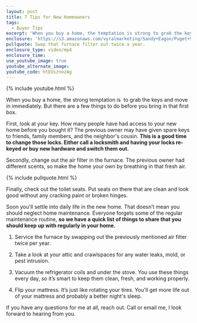 ```yaml
---
layout: post
title: 7 Tips for New Homeowners
tags:
  - Buyer Tips
excerpt: 'When you buy a home, the temptation is strong to grab the keys and move in already, but there are a few things you should take care of right away before you even start the process.'
enclosure: 'https://s3.amazonaws.com/vyralmarketing/Sandy+Eagon/Puget+Sound+Real+Estate+Agent-+Tips+for+new+homeowners.mp4'
pullquote: Swap that furnace filter out twice a year.
enclosure_type: video/mp4
enclosure_time:
use_youtube_image: true
youtube_alternate_image:
youtube_code: htEUsznozAg
---
```



{% include youtube.html %}

When you buy a home, the strong temptation is &nbsp;to grab the keys and move in immediately. But there are a few things to do before you bring in that first box.

First, look at your key. How many people have had access to your new home before you bought it? The previous owner may have given spare keys to friends, family members, and the neighbor's cousin.&nbsp;**This is a good time to change those locks. Either call a locksmith and having your locks re-keyed or buy new hardware and switch them out.**

Secondly, change out the air filter in the furnace. The previous owner had different scents, so make the home your own by breathing in that fresh air.

{% include pullquote.html %}

Finally, check out the toilet seats. Put seats on there that are clean and look good without any cracking paint or broken hinges.

Soon you'll settle into daily life in the new home. That doesn’t mean you should neglect home maintenance. Everyone forgets some of the regular maintenance routine,&nbsp;**so we have a quick list of things to share that you should keep up with regularly in your home.**

1. Service the furnace by swapping out the previously mentioned air filter twice per year.

2. Take a look at your attic and crawlspaces for any water leaks, mold, or pest intrusion.

3. Vacuum the refrigerator coils and under the stove. You use these things every day, so it’s smart to keep them clean, fresh, and working properly.

4. Flip your mattress. It’s just like rotating your tires. You'll get more life out of your mattress and probably a better night's sleep.

If you have any questions for me at all, reach out. Call or email me, I look forward to hearing from you.
